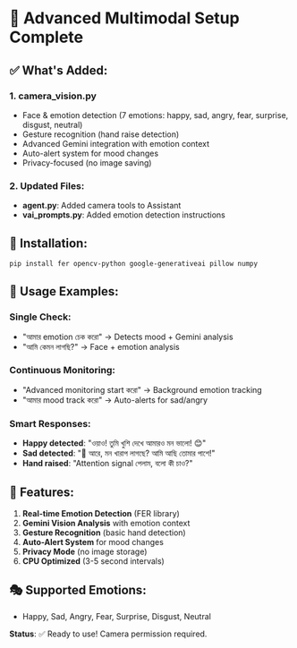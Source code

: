 # 🎯 Advanced Multimodal Setup Complete

## ✅ What's Added:

### 1. **camera_vision.py**
- Face & emotion detection (7 emotions: happy, sad, angry, fear, surprise, disgust, neutral)
- Gesture recognition (hand raise detection)
- Advanced Gemini integration with emotion context
- Auto-alert system for mood changes
- Privacy-focused (no image saving)

### 2. **Updated Files:**
- **agent.py**: Added camera tools to Assistant
- **vai_prompts.py**: Added emotion detection instructions

## 🚀 Installation:

```bash
pip install fer opencv-python google-generativeai pillow numpy
```

## 📱 Usage Examples:

### Single Check:
- "আমার emotion চেক করো" → Detects mood + Gemini analysis
- "আমি কেমন লাগছি?" → Face + emotion analysis

### Continuous Monitoring:
- "Advanced monitoring start করো" → Background emotion tracking
- "আমার mood track করো" → Auto-alerts for sad/angry

### Smart Responses:
- **Happy detected**: "ওয়াও! তুমি খুশি দেখে আমারও মন ভালো! 😊"
- **Sad detected**: "🚨 আরে, মন খারাপ লাগছে? আমি আছি তোমার পাশে!"
- **Hand raised**: "Attention signal পেলাম, বলো কী চাও?"

## 🔧 Features:

1. **Real-time Emotion Detection** (FER library)
2. **Gemini Vision Analysis** with emotion context
3. **Gesture Recognition** (basic hand detection)
4. **Auto-Alert System** for mood changes
5. **Privacy Mode** (no image storage)
6. **CPU Optimized** (3-5 second intervals)

## 🎭 Supported Emotions:
- Happy, Sad, Angry, Fear, Surprise, Disgust, Neutral

**Status**: ✅ Ready to use! Camera permission required.